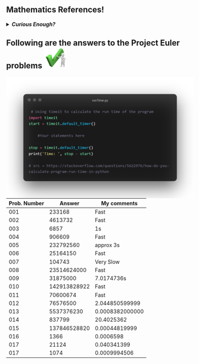 <h2>Mathematics References!</h2>
<details>
<summary><b><i>Curious Enough?</i></b></summary>
<br>

| TOPIC | SITE |
| --- | --- |
| Lattice Path and Catalan Nos. | https://www.robertdickau.com/lattices.html |
| Catalan Nos. | https://brilliant.org/wiki/catalan-numbers/ |

</details>

<h2>Following are the answers to the Project Euler problems <img src="https://github.com/Curovearth/LearnPython.py/blob/main/00-Project%20Euler%20Problems/imgs/pe-right.png" width=60/></h2>

<img align=right src="https://github.com/Curovearth/LearnPython.py/blob/main/00-Project%20Euler%20Problems/imgs/runTime.py.png" width=570/>


| Prob. Number | Answer | My comments |
| --- | --- | --- |
| 001 | 233168 | Fast |
| 002 | 4613732 | Fast |
| 003 | 6857 | 1s |
| 004 | 906609 | Fast |
| 005 | 232792560 | approx 3s |
| 006 | 25164150 | Fast |
| 007 | 104743 | Very Slow |
| 008 | 23514624000 | Fast |
| 009 | 31875000 | 7.0174736s |
| 010 | 142913828922 | Fast |
| 011 | 70600674 | Fast |
| 012 | 76576500 | 2.044850599999 |
| 013 | 5537376230 | 0.0008382000000 |
| 014 | 837799 | 20.4025362 |
| 015 | 137846528820 | 0.00044819999 |
| 016 | 1366 | 0.0006598 |
| 017 | 21124 | 0.040341399 |
| 017 | 1074 | 0.0009994506 |

